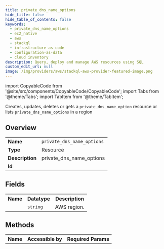 ```yaml
---
title: private_dns_name_options
hide_title: false
hide_table_of_contents: false
keywords:
  - private_dns_name_options
  - ec2_native
  - aws
  - stackql
  - infrastructure-as-code
  - configuration-as-data
  - cloud inventory
description: Query, deploy and manage AWS resources using SQL
custom_edit_url: null
image: /img/providers/aws/stackql-aws-provider-featured-image.png
---
```


import CopyableCode from '@site/src/components/CopyableCode/CopyableCode';
import Tabs from '@theme/Tabs';
import TabItem from '@theme/TabItem';

Creates, updates, deletes or gets a <code>private_dns_name_option</code> resource or lists <code>private_dns_name_options</code> in a region

## Overview
<table><tbody>
<tr><td><b>Name</b></td><td><code>private_dns_name_options</code></td></tr>
<tr><td><b>Type</b></td><td>Resource</td></tr>
<tr><td><b>Description</b></td><td>private_dns_name_options</td></tr>
<tr><td><b>Id</b></td><td><CopyableCode code="aws.ec2_native.private_dns_name_options" /></td></tr>
</tbody></table>

## Fields
<table><tbody><tr><th>Name</th><th>Datatype</th><th>Description</th></tr><tr><td><CopyableCode code="region" /></td><td><code>string</code></td><td>AWS region.</td></tr>
</tbody></table>

## Methods

<table><tbody>
  <tr>
    <th>Name</th>
    <th>Accessible by</th>
    <th>Required Params</th>
  </tr>
</tbody></table>






